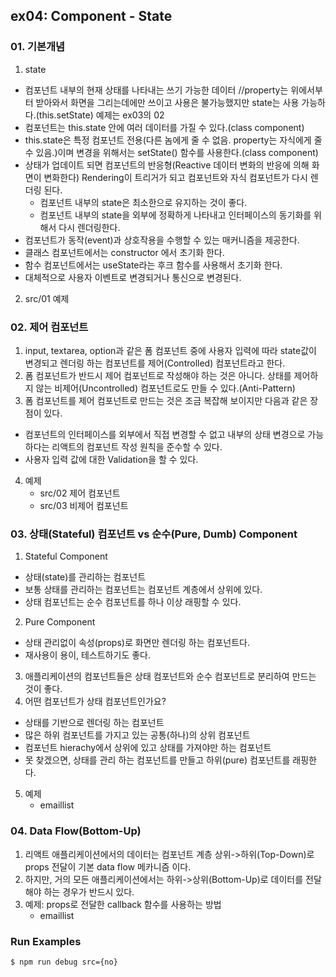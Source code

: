 ## ex04: Component - State


### 01. 기본개념
1.  state
   - 컴포넌트 내부의 현재 상태를 나타내는 쓰기 가능한 데이터      //property는 위에서부터 받아와서 화면을 그리는데에만 쓰이고 사용은 불가능했지만 state는 사용 가능하다.(this.setState) 예제는 ex03의 02
   - 컴포넌트는 this.state 안에 여러 데이터를 가질 수 있다.(class component)
   - this.state은 특정 컴포넌트 전용(다른 놈에게 줄 수 없음. property는 자식에게 줄 수 있음.)이며 변경을 위해서는 setState() 함수를 사용한다.(class component)
   - 상태가 업데이트 되면 컴포넌트의 반응형(Reactive 데이터 변화의 반응에 의해 화면이 변화한다) Rendering이 트리거가 되고 컴포넌트와 자식 컴포넌트가 다시 렌더링 된다.
      + 컴포넌트 내부의 state은 최소한으로 유지하는 것이 좋다.
      + 컴포넌트 내부의 state을 외부에 정확하게 나타내고 인터페이스의 동기화를 위해서 다시 렌더링한다.
   - 컴포넌트가 동작(event)과 상호작용을 수행할 수 있는 매커니즘을 제공한다.
   - 클래스 컴포넌트에서는 constructor 에서 초기화 한다.
   - 함수 컴포넌트에서는 useState라는 후크 함수를 사용해서 초기화 한다.
   - 대체적으로 사용자 이벤트로 변경되거나 통신으로 변경된다.
2. src/01 예제


### 02. 제어 컴포넌트
1.  input, textarea, option과 같은 폼 컴포넌트 중에 사용자 입력에 따라 state값이 변경되고 렌더링 하는 컴포넌트를 제어(Controlled) 컴포넌트라고 한다.
2.  폼 컴포넌트가 반드시 제어 컴포넌트로 작성해야 하는 것은 아니다. 상태를 제어하지 않는 비제어(Uncontrolled) 컴포넌트로도 만들 수 있다.(Anti-Pattern)
3.  폼 컴포넌트를 제어 컴포넌트로 만드는 것은 조금 복잡해 보이지만 다음과 같은 장점이 있다.
   - 컴포넌트의 인터페이스를 외부에서 직접 변경할 수 없고 내부의 상태 변경으로 가능하다는 리액트의 컴포넌트 작성 원칙을 준수할 수 있다. 
   - 사용자 입력 값에 대한 Validation을 할 수 있다.
4. 예제
   - src/02 제어 컴포넌트
   - src/03 비제어 컴포넌트


### 03. 상태(Stateful) 컴포넌트 vs 순수(Pure, Dumb) Component
1.  Stateful Component
   - 상태(state)를 관리하는 컴포넌트
   - 보통 상태를 관리하는 컴포넌트는 컴포넌트 계층에서 상위에 있다.
   - 상태 컴포넌트는 순수 컴포넌트를 하나 이상 래핑할 수 있다.
2.  Pure Component
   - 상태 관리없이 속성(props)로 화면만 렌더링 하는 컴포넌트다.
   - 재사용이 용이, 테스트하기도 좋다.
3.  애플리케이션의 컴포넌트들은 상태 컴포넌트와 순수 컴포넌트로 분리하여 만드는 것이 좋다.
4.  어떤 컴포넌트가 상태 컴포넌트인가요?
   - 상태를 기반으로 렌더링 하는 컴포넌트
   - 많은 하위 컴포넌트를 가지고 있는 공통(하나)의 상위 컴포넌트
   - 컴포넌트 hierachy에서 상위에 있고 상태를 가져야만 하는 컴포넌트
   - 못 찾겠으면, 상태를 관리 하는 컴포넌트를 만들고 하위(pure) 컴포넌트를 래핑한다.
5. 예제
   - emaillist


### 04. Data Flow(Bottom-Up)
1. 리액트 애플리케이션에서의 데이터는 컴포넌트 계층 상위->하위(Top-Down)로 props 전달이 기본 data flow 메카니즘 이다.
2. 하지만, 거의 모든 애플리케이션에서는 하위->상위(Bottom-Up)로 데이터를 전달해야 하는 경우가 반드시 있다.
3. 예제: props로 전달한 callback 함수를 사용하는 방법
   - emaillist


### Run Examples
```bash
$ npm run debug src={no}
```